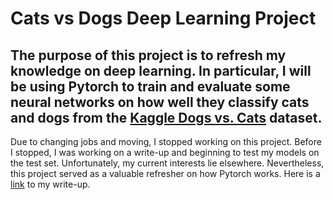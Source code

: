 # Cats vs Dogs Deep Learning Project
The purpose of this project is to refresh my knowledge on deep learning. In particular, I will be using Pytorch to train and evaluate some neural networks on how well they classify cats and dogs from the [Kaggle Dogs vs. Cats](https://www.kaggle.com/c/dogs-vs-cats) dataset. 
---
Due to changing jobs and moving, I stopped working on this project. Before I stopped, I was working on a write-up and beginning to test my models on the test set. Unfortunately, my current interests lie elsewhere. Nevertheless, this project served as a valuable refresher on how Pytorch works. Here is a [link](www.example.com) to my write-up.